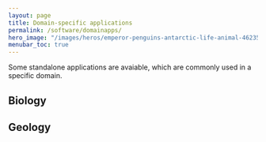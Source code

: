 ```yaml
---
layout: page
title: Domain-specific applications 
permalink: /software/domainapps/
hero_image: "/images/heros/emperor-penguins-antarctic-life-animal-46235.jpeg"
menubar_toc: true
---
```


Some standalone applications are avaiable, which are commonly used in a specific domain.

## Biology 

## Geology 



